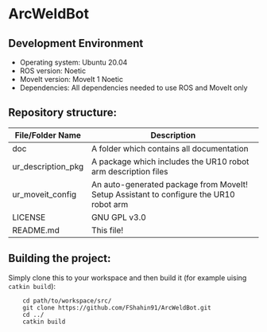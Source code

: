 # ArcWeldBot

## Development Environment
- Operating system:     Ubuntu 20.04
- ROS version:          Noetic
- MoveIt version:       MoveIt 1 Noetic
- Dependencies:         All dependencies needed to use ROS and MoveIt only

## Repository structure:
| File/Folder Name | Description |
| ---------------- | ----------- |
| doc | A folder which contains all documentation|
| ur_description_pkg | A package which includes the UR10 robot arm description files |
| ur_moveit_config | An auto-generated package from MoveIt! Setup Assistant to configure the UR10 robot arm |
| LICENSE | GNU GPL v3.0 |
| README.md | This file! |

## Building the project:
Simply clone this to your workspace and then build it (for example uising `catkin build`):
        
        cd path/to/workspace/src/
        git clone https://github.com/FShahin91/ArcWeldBot.git
        cd ../
        catkin build
